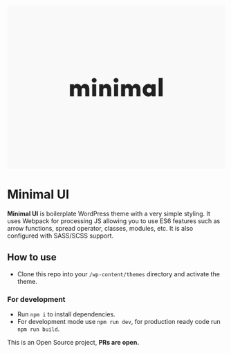 <img src='./screenshot.png' />

# Minimal UI

**Minimal UI** is boilerplate WordPress theme with a very simple styling. It uses Webpack for processing JS allowing you to use ES6 features such as arrow functions, spread operator, classes, modules, etc. It is also configured with SASS/SCSS support.

## How to use

- Clone this repo into your `/wp-content/themes` directory and activate the theme.

### For development

- Run `npm i` to install dependencies.
- For development mode use `npm run dev`, for production ready code run `npm run build`.

This is an Open Source project, **PRs are open.**
